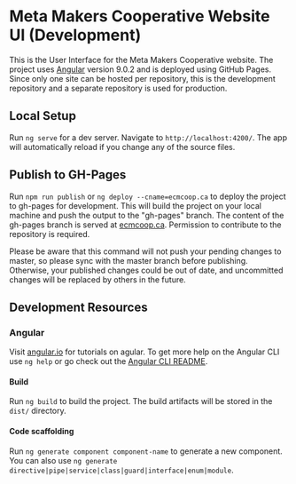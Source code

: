 # Meta Makers Cooperative Website UI (Development)

This is the User Interface for the Meta Makers Cooperative website.  The project uses [Angular](https://angular.io) version 9.0.2 and is deployed using GitHub Pages. Since only one site can be hosted per repository, this is the development repository and a separate repository is used for production.

## Local Setup

Run `ng serve` for a dev server. Navigate to `http://localhost:4200/`. The app will automatically reload if you change any of the source files.

## Publish to GH-Pages

Run `npm run publish` or `ng deploy --cname=ecmcoop.ca` to deploy the project to gh-pages for development. This will build the project on your local machine and push the output to the "gh-pages" branch.  The content of the gh-pages branch is served at [ecmcoop.ca](http://ecmcoop.ca).  Permission to contribute to the repository is required.

Please be aware that this command will not push your pending changes to master, so please sync with the master branch before publishing. Otherwise, your published changes could be out of date, and uncommitted changes will be replaced by others in the future.

## Development Resources

### Angular

Visit [angular.io](https://angular.io) for tutorials on agular. To get more help on the Angular CLI use `ng help` or go check out the [Angular CLI README](https://github.com/angular/angular-cli/blob/master/README.md).

#### Build

Run `ng build` to build the project. The build artifacts will be stored in the `dist/` directory.

#### Code scaffolding

Run `ng generate component component-name` to generate a new component. You can also use `ng generate directive|pipe|service|class|guard|interface|enum|module`.
